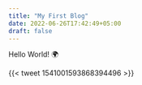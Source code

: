 ```yaml
---
title: "My First Blog"
date: 2022-06-26T17:42:49+05:00
draft: false
---
```


Hello World! :earth_africa:

{{< tweet 1541001593868394496 >}}
